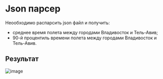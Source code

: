 # Json парсер

Неообходимо распарсить json файл и получить:
* среднее время полета между городами Владивосток и Тель-Авив;
* 90-й процентиль времени полета между городами  Владивосток и Тель-Авив.

## Результат
![image](https://user-images.githubusercontent.com/82418513/173235232-1b2ec0f4-572d-46a3-8f60-1141da91a2c8.png)


